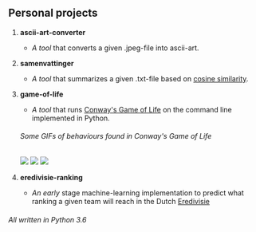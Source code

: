 ## Personal projects

1. **ascii-art-converter**
    
    * *A tool* that converts a given .jpeg-file into ascii-art.

2. **samenvattinger**

    * *A tool* that summarizes a given .txt-file based on [cosine similarity](https://en.wikipedia.org/wiki/Cosine_similarity).

3. **game-of-life**

    * *A tool* that runs [Conway's Game of Life](https://en.wikipedia.org/wiki/Conway%27s_Game_of_Life) on the command line implemented in Python.

    ###### Some GIFs of behaviours found in Conway's Game of Life

    <img src="https://upload.wikimedia.org/wikipedia/commons/e/e5/Gospers_glider_gun.gif"/>

    <img src="https://upload.wikimedia.org/wikipedia/commons/0/07/Game_of_life_pulsar.gif"/>

    <img src="https://upload.wikimedia.org/wikipedia/commons/3/37/Game_of_life_animated_LWSS.gif"/>

4. **eredivisie-ranking**

    * *An early* stage machine-learning implementation to predict what ranking a given team will reach in the Dutch [Eredivisie](https://en.wikipedia.org/wiki/Eredivisie)

###### All written in Python 3.6
